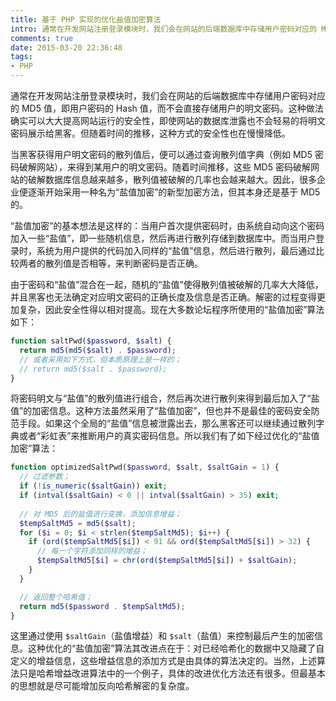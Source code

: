 ```yaml
---
title: 基于 PHP 实现的优化盐值加密算法
intro: 通常在开发网站注册登录模块时，我们会在网站的后端数据库中存储用户密码对应的 MD5 值，即用户密码的 Hash 值，而不会直接存储用户的明文密码。这种做法确实可以大大提高网站运行的安全性，即使网站的数据库泄露也不会轻易的将明文密码展示给黑客。但随着时间的推移，这种方式的安全性也在慢慢降低。
comments: true
date: 2015-03-20 22:36:48
tags:
- PHP
---
```


通常在开发网站注册登录模块时，我们会在网站的后端数据库中存储用户密码对应的 MD5 值，即用户密码的 Hash 值，而不会直接存储用户的明文密码。这种做法确实可以大大提高网站运行的安全性，即使网站的数据库泄露也不会轻易的将明文密码展示给黑客。但随着时间的推移，这种方式的安全性也在慢慢降低。

当黑客获得用户明文密码的散列值后，便可以通过查询散列值字典（例如 MD5 密码破解网站），来得到某用户的明文密码。随着时间推移，这些 MD5 密码破解网站的破解数据库信息越来越多，散列值被破解的几率也会越来越大。因此，很多企业便逐渐开始采用一种名为“盐值加密”的新型加密方法，但其本身还是基于 MD5 的。

“盐值加密”的基本想法是这样的：当用户首次提供密码时，由系统自动向这个密码加入一些“盐值”，即一些随机信息，然后再进行散列存储到数据库中。而当用户登录时，系统为用户提供的代码加入同样的“盐值”信息，然后进行散列，最后通过比较两者的散列值是否相等，来判断密码是否正确。

由于密码和“盐值”混合在一起，随机的“盐值”使得散列值被破解的几率大大降低，并且黑客也无法确定对应明文密码的正确长度及信息是否正确。解密的过程变得更加复杂，因此安全性得以相对提高。现在大多数论坛程序所使用的“盐值加密”算法如下：

```php
function saltPwd($password, $salt) {
  return md5(md5($salt) . $password);
  // 或者采用如下方式，但本质原理上是一样的；
  // return md5($salt . $password);
}
```

将密码明文与“盐值”的散列值进行组合，然后再次进行散列来得到最后加入了“盐值”的加密信息。这种方法虽然采用了“盐值加密”，但也并不是最佳的密码安全防范手段。如果这个全局的“盐值”信息被泄露出去，那么黑客还可以继续通过散列字典或者“彩虹表”来推断用户的真实密码信息。所以我们有了如下经过优化的“盐值加密”算法：

```php
function optimizedSaltPwd($password, $salt, $saltGain = 1) {
  // 过滤参数；
  if (!is_numeric($saltGain)) exit;
  if (intval($saltGain) < 0 || intval($saltGain) > 35) exit;
	
  // 对 MD5 后的盐值进行变换，添加信息增益；
  $tempSaltMd5 = md5($salt);
  for ($i = 0; $i < strlen($tempSaltMd5); $i++) {
    if (ord($tempSaltMd5[$i]) < 91 && ord($tempSaltMd5[$i]) > 32) {
      // 每一个字符添加同样的增益；
      $tempSaltMd5[$i] = chr(ord($tempSaltMd5[$i]) + $saltGain);
    }
  }

  // 返回整个哈希值；
  return md5($password . $tempSaltMd5);
}
```

这里通过使用 `$saltGain`（盐值增益）和 `$salt`（盐值）来控制最后产生的加密信息。这种优化的“盐值加密”算法其改进点在于：对已经哈希化的数据中又隐藏了自定义的增益信息，这些增益信息的添加方式是由具体的算法决定的。当然，上述算法只是哈希增益改进算法中的一个例子，具体的改进优化方法还有很多。但最基本的思想就是尽可能增加反向哈希解密的复杂度。
